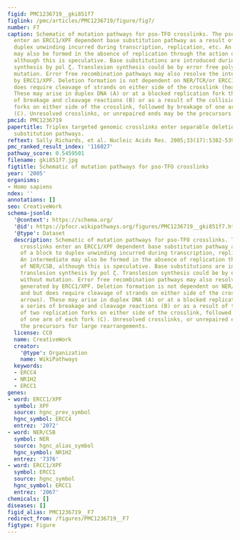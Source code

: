 ```yaml
---
figid: PMC1236719__gki851f7
figlink: /pmc/articles/PMC1236719/figure/fig7/
number: F7
caption: Schematic of mutation pathways for pso-TFO crosslinks. The pso-TFO crosslinks
  enter an ERCC1/XPF dependent base substitution pathway as a result of a block to
  duplex unwinding incurred during transcription, replication, etc. An intermediate
  may also be formed in the absence of replication through the action of NER/CSB,
  although this is speculative. Base substitutions are introduced during translesion
  synthesis by pol ζ. Translesion synthesis could be by error free polymerase(s) without
  mutation. Error free recombination pathways may also resolve the intermediates generated
  by ERCC1/XPF. Deletion formation is not dependent on NER/TCR/or ERCC1/XPF and but
  does require cleavage of strands on either side of the crosslink (heavy arrows).
  These may arise in duplex DNA (A) or at a blocked replication fork through a series
  of breakage and cleavage reactions (B) or as a result of the collision of two replication
  forks on either side of the crosslink, followed by breakage of one arm of each fork
  (C). Unresolved crosslinks, or unrepaired ends may be the precursors for large rearrangements.
pmcid: PMC1236719
papertitle: Triplex targeted genomic crosslinks enter separable deletion and base
  substitution pathways.
reftext: Sally Richards, et al. Nucleic Acids Res. 2005;33(17):5382-5393.
pmc_ranked_result_index: '116027'
pathway_score: 0.5459501
filename: gki851f7.jpg
figtitle: Schematic of mutation pathways for pso-TFO crosslinks
year: '2005'
organisms:
- Homo sapiens
ndex: ''
annotations: []
seo: CreativeWork
schema-jsonld:
  '@context': https://schema.org/
  '@id': https://pfocr.wikipathways.org/figures/PMC1236719__gki851f7.html
  '@type': Dataset
  description: Schematic of mutation pathways for pso-TFO crosslinks. The pso-TFO
    crosslinks enter an ERCC1/XPF dependent base substitution pathway as a result
    of a block to duplex unwinding incurred during transcription, replication, etc.
    An intermediate may also be formed in the absence of replication through the action
    of NER/CSB, although this is speculative. Base substitutions are introduced during
    translesion synthesis by pol ζ. Translesion synthesis could be by error free polymerase(s)
    without mutation. Error free recombination pathways may also resolve the intermediates
    generated by ERCC1/XPF. Deletion formation is not dependent on NER/TCR/or ERCC1/XPF
    and but does require cleavage of strands on either side of the crosslink (heavy
    arrows). These may arise in duplex DNA (A) or at a blocked replication fork through
    a series of breakage and cleavage reactions (B) or as a result of the collision
    of two replication forks on either side of the crosslink, followed by breakage
    of one arm of each fork (C). Unresolved crosslinks, or unrepaired ends may be
    the precursors for large rearrangements.
  license: CC0
  name: CreativeWork
  creator:
    '@type': Organization
    name: WikiPathways
  keywords:
  - ERCC4
  - NR1H2
  - ERCC1
genes:
- word: ERCC1/XPF
  symbol: XPF
  source: hgnc_prev_symbol
  hgnc_symbol: ERCC4
  entrez: '2072'
- word: NER/CSB
  symbol: NER
  source: hgnc_alias_symbol
  hgnc_symbol: NR1H2
  entrez: '7376'
- word: ERCC1/XPF
  symbol: ERCC1
  source: hgnc_symbol
  hgnc_symbol: ERCC1
  entrez: '2067'
chemicals: []
diseases: []
figid_alias: PMC1236719__F7
redirect_from: /figures/PMC1236719__F7
figtype: Figure
---
```

